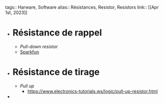 tags:: Harware, Software
alias:: Résistances, Resistor, Resistors 
link::
[[Apr 1st, 2023]]

- # Résistance de rappel
	- *Pull-down resistor*
	- [Sparkfun](https://learn.sparkfun.com/tutorials/pull-up-resistors/all)
- # Résistance de tirage
	- *Pull up*
		- https://www.electronics-tutorials.ws/logic/pull-up-resistor.html
-